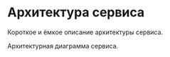 # Архитектура сервиса

Короткое и ёмкое описание архитектуры сервиса.

Архитектурная диаграмма сервиса.
